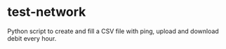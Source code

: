 # test-network
Python script to create and fill a CSV file with ping, upload and download debit every hour.
